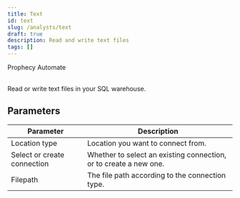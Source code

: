 ```yaml
---
title: Text
id: text
slug: /analysts/text
draft: true
description: Read and write text files
tags: []
---
```


<span class="badge">Prophecy Automate</span><br/><br/>

Read or write text files in your SQL warehouse.

## Parameters

| Parameter                   | Description                                                       |
| --------------------------- | ----------------------------------------------------------------- |
| Location type               | Location you want to connect from.                                |
| Select or create connection | Whether to select an existing connection, or to create a new one. |
| Filepath                    | The file path according to the connection type.                   |
